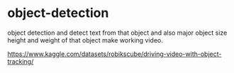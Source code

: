 # object-detection
object detection and detect text from that object and also major object size height and weight of that object make working video.

https://www.kaggle.com/datasets/robikscube/driving-video-with-object-tracking/
